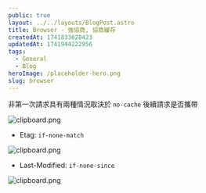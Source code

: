 ```yaml
---
public: true
layout: ../../layouts/BlogPost.astro
title: Browser - 強協商, 協商緩存
createdAt: 1741833628423
updatedAt: 1741944222956
tags:
  - General
  - Blog
heroImage: /placeholder-hero.png
slug: browser
---
```


非第一次請求具有兩種情況取決於 `no-cache` 後續請求是否攜帶 

![clipboard.png](/posts/browser_clipboard-png.png)
- Etag: `if-none-match` 

![clipboard.png](/posts/browser_clipboard-png.png)


- Last-Modified: `if-none-since`

![clipboard.png](/posts/browser_clipboard-png.png)
